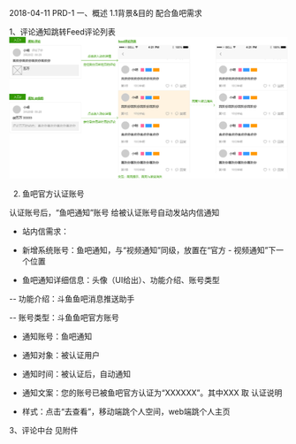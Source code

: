 2018-04-11 PRD-1
一、概述
1.1背景&目的
配合鱼吧需求



1、评论通知跳转Feed评论列表
![Alt text](./评论通知跳转Feed评论列表.png)

2. 鱼吧官方认证账号

认证账号后，“鱼吧通知”账号 给被认证账号自动发站内信通知

- 站内信需求：

- 新增系统账号：鱼吧通知，与“视频通知”同级，放置在“官方 - 视频通知”下一个位置

- 鱼吧通知详细信息：头像（UI给出）、功能介绍、账号类型

-- 功能介绍：斗鱼鱼吧消息推送助手

-- 账号类型：斗鱼鱼吧官方账号

- 通知账号：鱼吧通知

- 通知对象：被认证用户

- 通知时间：被认证后，自动通知

- 通知文案：您的账号已被鱼吧官方认证为“XXXXXX”。其中XXX 取 认证说明

- 样式：点击“去查看”，移动端跳个人空间，web端跳个人主页





3、评论中台
见附件

